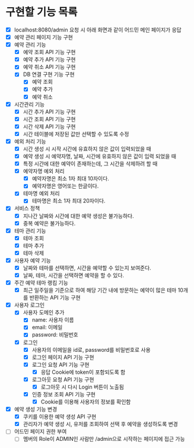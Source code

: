 # 구현할 기능 목록

- [x] localhost:8080/admin 요청 시 아래 화면과 같이 어드민 메인 페이지가 응답
- [x] 예약 관리 페이지 기능 구현
- [x] 예약 관리 기능
  - [x] 예약 조회 API 기능 구현
  - [x] 예약 추가 API 기능 구현
  - [x] 예약 취소 API 기능 구현
  - [x] DB 연결 구현 기능 구현
    - [x] 예약 조회
    - [x] 예약 추가
    - [x] 예약 취소
- [x] 시간관리 기능
  - [x] 시간 추가 API 기능 구현
  - [x] 시간 조회 API 기능 구현
  - [x] 시간 삭제 API 기능 구현
  - [x] 시간 테이블에 저장된 값만 선택할 수 있도록 수정
- [x] 예외 처리 기능
  - [x] 시간 생성 시 시작 시간에 유효하지 않은 값이 입력되었을 때
  - [x] 예약 생성 시 예약자명, 날짜, 시간에 유효하지 않은 값이 입력 되었을 때
  - [x] 특정 시간에 대한 예약이 존재하는데, 그 시간을 삭제하려 할 때
  - [x] 예약자명 예외 처리
    - [x] 예약자명은 최소 1자 최대 10자이다.
    - [x] 예약자명은 영어또는 한글이다.
  - [x] 테마명 예외 처리
    - [x] 테마명은 최소 1자 최대 20자이다. 
- [x] 서비스 정책
  - [x] 지나간 날짜와 시간에 대한 예약 생성은 불가능하다.
  - [x] 중복 예약은 불가능하다.
- [x] 테마 관리 기능
  - [x] 테마 조회
  - [x] 테마 추가
  - [x] 테마 삭제
- [x] 사용자 예약 기능
  - [x] 날짜와 테마를 선택하면, 시간을 예약할 수 있는지 보여준다.
  - [x] 날짜, 테마, 시간을 선택하면 예약을 할 수 있다.
- [x] 주간 예약 테마 랭킴 기능
  - [x] 최근 일주일을 기준으로 하여 해당 기간 내에 방문하는 예약이 많은 테마 10개를 반환하는 API 기능 구현
- [x] 사용자 로그인 
  - [x] 사용자 도메인 추가
    - [x] name: 사용자 이름
    - [x] email: 이메일
    - [x] password: 비밀번호
  - [x] 로그인
    - [x] 사용자의 이메일을 id로, password를 비밀번호로 사용
    - [x] 로그인 페이지 API 기능 구현
    - [x] 로그인 요청 API 기능 구현
      - [x] 응답 Cookie에 token이 포함되도록 함
    - [x] 로그아웃 요청 API 기능 구현
      - [x] 로그아웃 시 다시 Login 버튼이 노출됨
    - [x] 인증 정보 조회 API 기능 구현
      - [x] Cookie를 이용해 사용자의 정보를 확인함
- [x] 예약 생성 기능 변경 
  - [x] 쿠키를 이용한 예약 생성 API 구현
  - [x] 관리자가 예약 생성 시, 유저를 조회하여 선택 후 예약을 생성하도록 변경
- [ ] 어드민 페이지 권한 부여
  - [ ] 멤버의 Role이 ADMIN인 사람만 /admin으로 시작하는 페이지에 접근 가능